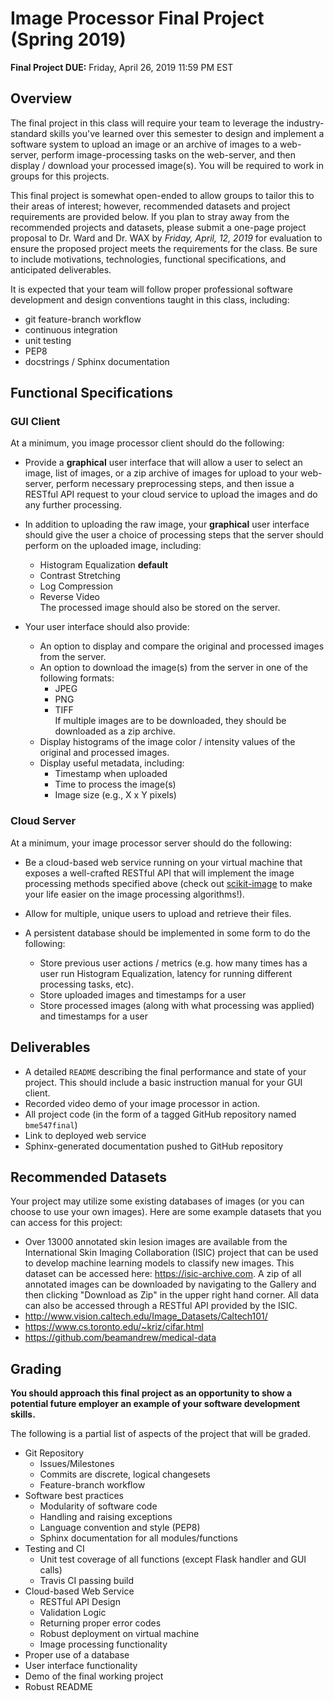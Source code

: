 # Image Processor Final Project (Spring 2019)

**Final Project DUE:** Friday, April 26, 2019 11:59 PM EST 

## Overview
The final project in this class will require your team to leverage the
industry-standard skills you've learned over this semester to design and
implement a software system to upload an image or an archive of images to a
web-server, perform image-processing tasks on the web-server, and then display
/ download your processed image(s).  You will be required to work in 
groups for this projects.

This final project is somewhat open-ended to allow groups to tailor this to
their areas of interest; however, recommended datasets and project requirements
are provided below.  If you plan to stray away from the recommended projects
and datasets, please submit a one-page project proposal to Dr. Ward and Dr.
WAX by *Friday, April, 12, 2019* for evaluation to ensure the proposed
project meets the requirements for the class. Be sure to include motivations,
technologies, functional specifications, and anticipated deliverables.

It is expected that your team will follow proper professional software
development and design conventions taught in this class, including:
* git feature-branch workflow
* continuous integration
* unit testing
* PEP8
* docstrings / Sphinx documentation

## Functional Specifications
### GUI Client
At a minimum, you image processor client should do the following:
* Provide a __graphical__ user interface that will allow a user to select an image, list of
  images, or a zip archive of images for upload to your web-server,
  perform necessary preprocessing steps, and then issue a RESTful API request
  to your cloud service to upload the images and do any further processing.
  
* In addition to uploading the raw image, your __graphical__ user interface 
should give the user a choice of processing steps that the server should
perform on the uploaded image, including:
  + Histogram Equalization __default__
  + Contrast Stretching
  + Log Compression
  + Reverse Video  
  The processed image should also be stored on the server.

* Your user interface should also provide:
  + An option to display and compare the original and processed images from 
  the server.
  + An option to download the image(s) from the server in one of the following 
  formats:
    - JPEG
    - PNG
    - TIFF  
  If multiple images are to be downloaded, they should be downloaded as a zip archive.
  + Display histograms of the image color / intensity values of the original and processed images.
  + Display useful metadata, including:
    - Timestamp when uploaded
    - Time to process the image(s)
    - Image size (e.g., X x Y pixels)
  
### Cloud Server
At a minimum, your image processor server should do the following:
* Be a cloud-based web service running on your virtual machine that exposes 
a well-crafted RESTful API that will
  implement the image processing methods specified above (check out
  [scikit-image](http://scikit-image.org/) to make your life easier on the image processing algorithms!).
  

* Allow for multiple, unique users to upload and retrieve their files.

* A persistent database should be implemented in some form to do the following:  
  + Store previous user actions / metrics (e.g. how many times has a user run Histogram Equalization, 
  latency for running different processing tasks, etc). 
  + Store uploaded images and timestamps for a user
  + Store processed images (along with what processing was applied) and timestamps for a user
  

## Deliverables
* A detailed `README` describing the final performance and state of your
  project.  This should include a basic instruction manual for your GUI client.
* Recorded video demo of your image processor in action.
* All project code (in the form of a tagged GitHub repository named
  `bme547final`)
* Link to deployed web service 
* Sphinx-generated documentation pushed to GitHub repository

## Recommended Datasets
Your project may utilize some existing databases of images (or you can choose to
use your own images).  Here are some example datasets that you can access for
this project:

* Over 13000 annotated skin lesion images are available from the International
  Skin Imaging Collaboration (ISIC) project that can be used to develop machine
  learning models to classify new images. This dataset can be accessed here:
  https://isic-archive.com. A zip of all annotated images can be downloaded by
  navigating to the Gallery and then clicking "Download as Zip" in the upper
  right hand corner. All data can also be accessed through a RESTful API
  provided by the ISIC.
* http://www.vision.caltech.edu/Image_Datasets/Caltech101/
* <https://www.cs.toronto.edu/~kriz/cifar.html>
* https://github.com/beamandrew/medical-data

## Grading
**You should approach this final project as an opportunity to show a potential
future employer an example of your software development skills.**

The following is a partial list of aspects of the project that will be graded.

* Git Repository
  + Issues/Milestones
  + Commits are discrete, logical changesets
  + Feature-branch workflow
* Software best practices
  + Modularity of software code
  + Handling and raising exceptions
  + Language convention and style (PEP8)
  + Sphinx documentation for all modules/functions
* Testing and CI
  + Unit test coverage of all functions (except Flask handler and GUI calls)
  + Travis CI passing build
* Cloud-based Web Service
  + RESTful API Design 
  + Validation Logic 
  + Returning proper error codes
  + Robust deployment on virtual machine 
  + Image processing functionality
* Proper use of a database 
* User interface functionality
* Demo of the final working project
* Robust README